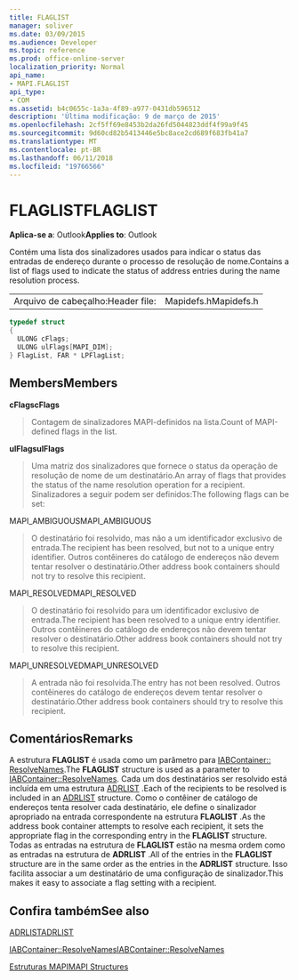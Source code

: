 ```yaml
---
title: FLAGLIST
manager: soliver
ms.date: 03/09/2015
ms.audience: Developer
ms.topic: reference
ms.prod: office-online-server
localization_priority: Normal
api_name:
- MAPI.FLAGLIST
api_type:
- COM
ms.assetid: b4c0655c-1a3a-4f89-a977-0431db596512
description: 'Última modificação: 9 de março de 2015'
ms.openlocfilehash: 2cf5ff69e8453b2da26fd5044823ddf4f99a9f45
ms.sourcegitcommit: 9d60cd82b5413446e5bc8ace2cd689f683fb41a7
ms.translationtype: MT
ms.contentlocale: pt-BR
ms.lasthandoff: 06/11/2018
ms.locfileid: "19766566"
---
```

# <a name="flaglist"></a><span data-ttu-id="92d9a-103">FLAGLIST</span><span class="sxs-lookup"><span data-stu-id="92d9a-103">FLAGLIST</span></span>

  
  
<span data-ttu-id="92d9a-104">**Aplica-se a**: Outlook</span><span class="sxs-lookup"><span data-stu-id="92d9a-104">**Applies to**: Outlook</span></span> 
  
<span data-ttu-id="92d9a-105">Contém uma lista dos sinalizadores usados para indicar o status das entradas de endereço durante o processo de resolução de nome.</span><span class="sxs-lookup"><span data-stu-id="92d9a-105">Contains a list of flags used to indicate the status of address entries during the name resolution process.</span></span>
  
|||
|:-----|:-----|
|<span data-ttu-id="92d9a-106">Arquivo de cabeçalho:</span><span class="sxs-lookup"><span data-stu-id="92d9a-106">Header file:</span></span>  <br/> |<span data-ttu-id="92d9a-107">Mapidefs.h</span><span class="sxs-lookup"><span data-stu-id="92d9a-107">Mapidefs.h</span></span>  <br/> |
   
```cpp
typedef struct
{
  ULONG cFlags;
  ULONG ulFlags[MAPI_DIM];
} FlagList, FAR * LPFlagList;

```

## <a name="members"></a><span data-ttu-id="92d9a-108">Members</span><span class="sxs-lookup"><span data-stu-id="92d9a-108">Members</span></span>

 <span data-ttu-id="92d9a-109">**cFlags**</span><span class="sxs-lookup"><span data-stu-id="92d9a-109">**cFlags**</span></span>
  
> <span data-ttu-id="92d9a-110">Contagem de sinalizadores MAPI-definidos na lista.</span><span class="sxs-lookup"><span data-stu-id="92d9a-110">Count of MAPI-defined flags in the list.</span></span>
    
 <span data-ttu-id="92d9a-111">**ulFlags**</span><span class="sxs-lookup"><span data-stu-id="92d9a-111">**ulFlags**</span></span>
  
> <span data-ttu-id="92d9a-112">Uma matriz dos sinalizadores que fornece o status da operação de resolução de nome de um destinatário.</span><span class="sxs-lookup"><span data-stu-id="92d9a-112">An array of flags that provides the status of the name resolution operation for a recipient.</span></span> <span data-ttu-id="92d9a-113">Sinalizadores a seguir podem ser definidos:</span><span class="sxs-lookup"><span data-stu-id="92d9a-113">The following flags can be set:</span></span>
    
<span data-ttu-id="92d9a-114">MAPI_AMBIGUOUS</span><span class="sxs-lookup"><span data-stu-id="92d9a-114">MAPI_AMBIGUOUS</span></span> 
  
> <span data-ttu-id="92d9a-115">O destinatário foi resolvido, mas não a um identificador exclusivo de entrada.</span><span class="sxs-lookup"><span data-stu-id="92d9a-115">The recipient has been resolved, but not to a unique entry identifier.</span></span> <span data-ttu-id="92d9a-116">Outros contêineres do catálogo de endereços não devem tentar resolver o destinatário.</span><span class="sxs-lookup"><span data-stu-id="92d9a-116">Other address book containers should not try to resolve this recipient.</span></span> 
    
<span data-ttu-id="92d9a-117">MAPI_RESOLVED</span><span class="sxs-lookup"><span data-stu-id="92d9a-117">MAPI_RESOLVED</span></span> 
  
> <span data-ttu-id="92d9a-118">O destinatário foi resolvido para um identificador exclusivo de entrada.</span><span class="sxs-lookup"><span data-stu-id="92d9a-118">The recipient has been resolved to a unique entry identifier.</span></span> <span data-ttu-id="92d9a-119">Outros contêineres do catálogo de endereços não devem tentar resolver o destinatário.</span><span class="sxs-lookup"><span data-stu-id="92d9a-119">Other address book containers should not try to resolve this recipient.</span></span> 
    
<span data-ttu-id="92d9a-120">MAPI_UNRESOLVED</span><span class="sxs-lookup"><span data-stu-id="92d9a-120">MAPI_UNRESOLVED</span></span> 
  
> <span data-ttu-id="92d9a-121">A entrada não foi resolvida.</span><span class="sxs-lookup"><span data-stu-id="92d9a-121">The entry has not been resolved.</span></span> <span data-ttu-id="92d9a-122">Outros contêineres do catálogo de endereços devem tentar resolver o destinatário.</span><span class="sxs-lookup"><span data-stu-id="92d9a-122">Other address book containers should try to resolve this recipient.</span></span>
    
## <a name="remarks"></a><span data-ttu-id="92d9a-123">Comentários</span><span class="sxs-lookup"><span data-stu-id="92d9a-123">Remarks</span></span>

<span data-ttu-id="92d9a-124">A estrutura **FLAGLIST** é usada como um parâmetro para [IABContainer:: ResolveNames](iabcontainer-resolvenames.md).</span><span class="sxs-lookup"><span data-stu-id="92d9a-124">The **FLAGLIST** structure is used as a parameter to [IABContainer::ResolveNames](iabcontainer-resolvenames.md).</span></span> <span data-ttu-id="92d9a-125">Cada um dos destinatários ser resolvido está incluída em uma estrutura [ADRLIST](adrlist.md) .</span><span class="sxs-lookup"><span data-stu-id="92d9a-125">Each of the recipients to be resolved is included in an [ADRLIST](adrlist.md) structure.</span></span> <span data-ttu-id="92d9a-126">Como o contêiner de catálogo de endereços tenta resolver cada destinatário, ele define o sinalizador apropriado na entrada correspondente na estrutura **FLAGLIST** .</span><span class="sxs-lookup"><span data-stu-id="92d9a-126">As the address book container attempts to resolve each recipient, it sets the appropriate flag in the corresponding entry in the **FLAGLIST** structure.</span></span> <span data-ttu-id="92d9a-127">Todas as entradas na estrutura de **FLAGLIST** estão na mesma ordem como as entradas na estrutura de **ADRLIST** .</span><span class="sxs-lookup"><span data-stu-id="92d9a-127">All of the entries in the **FLAGLIST** structure are in the same order as the entries in the **ADRLIST** structure.</span></span> <span data-ttu-id="92d9a-128">Isso facilita associar a um destinatário de uma configuração de sinalizador.</span><span class="sxs-lookup"><span data-stu-id="92d9a-128">This makes it easy to associate a flag setting with a recipient.</span></span> 
  
## <a name="see-also"></a><span data-ttu-id="92d9a-129">Confira também</span><span class="sxs-lookup"><span data-stu-id="92d9a-129">See also</span></span>



[<span data-ttu-id="92d9a-130">ADRLIST</span><span class="sxs-lookup"><span data-stu-id="92d9a-130">ADRLIST</span></span>](adrlist.md)
  
[<span data-ttu-id="92d9a-131">IABContainer::ResolveNames</span><span class="sxs-lookup"><span data-stu-id="92d9a-131">IABContainer::ResolveNames</span></span>](iabcontainer-resolvenames.md)


[<span data-ttu-id="92d9a-132">Estruturas MAPI</span><span class="sxs-lookup"><span data-stu-id="92d9a-132">MAPI Structures</span></span>](mapi-structures.md)

